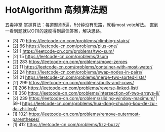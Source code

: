 # HotAlgorithm 高频算法题
五毒神掌 掌握算法：每道题刷5遍，5分钟没有思路，就看most vote解法。 直到一看到题就以O(1)的速度得到最佳答案，解决思路。
- [3] 70 https://leetcode-cn.com/problems/climbing-stairs/
- [2] 66 https://leetcode-cn.com/problems/plus-one/
- [2] 1  https://leetcode-cn.com/problems/two-sum/ 
- [2] 15 https://leetcode-cn.com/problems/3sum
- [2] 283 https://leetcode-cn.com/problems/move-zeroes
- [2] 11 https://leetcode-cn.com/problems/container-with-most-water/
- [2] 24 https://leetcode-cn.com/problems/swap-nodes-in-pairs/ 
- [2] 21 https://leetcode-cn.com/problems/merge-two-sorted-lists/
- [2] 299 https://leetcode-cn.com/problems/bulls-and-cows/ 
- [1] 206 https://leetcode-cn.com/problems/reverse-linked-list/
- [1] 350 https://leetcode-cn.com/problems/intersection-of-two-arrays-ii/
- [2] 239 https://leetcode-cn.com/problems/sliding-window-maximum/ | 59-I https://leetcode-cn.com/problems/hua-dong-chuang-kou-de-zui-da-zhi-lcof/ 
- [1] 1021 https://leetcode-cn.com/problems/remove-outermost-parentheses/ 
- [1] 412 https://leetcode-cn.com/problems/fizz-buzz/ 


